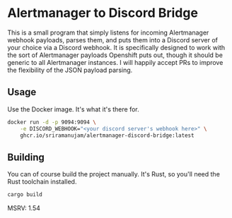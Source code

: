 # Alertmanager to Discord Bridge

This is a small program that simply listens for incoming Alertmanager webhook payloads, parses them, and puts them into a Discord server of your choice via a Discord webhook. It is specifically designed to work with the sort of Alertmanager payloads Openshift puts out, though it should be generic to all Alertmanager instances. I will happily accept PRs to improve the flexibility of the JSON payload parsing.

## Usage

Use the Docker image. It's what it's there for.

```sh
docker run -d -p 9094:9094 \
    -e DISCORD_WEBHOOK="<your discord server's webhook here>" \
    ghcr.io/sriramanujam/alertmanager-discord-bridge:latest
```

## Building

You can of course build the project manually. It's Rust, so you'll need the Rust toolchain installed.

```sh
cargo build
```

MSRV: 1.54
